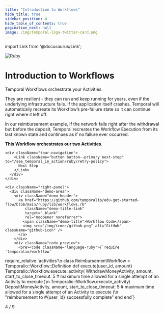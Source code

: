 ```yaml
---
title: "Introduction to Workflows"
hide_title: true
sidebar_position: 4
hide_table_of_contents: true
pagination_next: null
image: /img/temporal-logo-twitter-card.png
---
```


import Link from '@docusaurus/Link';

<div className="temporal-tour-container">
  <div className="sdk-logo">
    <img src="/img/sdk-icons/sdk-ruby.svg" alt="Ruby" />
  </div>
  
  <div className="content-area">
    <div className="left-panel">
      <div className="tour-header">
        <h1>Introduction to Workflows</h1>
        <div className="content-text">
          <p>Temporal Workflows orchestrate your Activities.</p>
          <p>They are resilient - they can run and keep running for years, even if the underlying infrastructure fails. If the application itself crashes, Temporal will automatically recreate its Workflow’s pre-failure state so it can continue right where it left off.</p>
          <p>In our reimbursement example, if the network fails right after the withdrawal but before the deposit, Temporal recreates the Workflow Execution from its last known state and continues as if no failure ever occurred.</p>
          <p><strong>This Workflow orchestrates our two Activities.</strong></p>
        </div>
      </div>
      
    <div className="tour-navigation">
        <Link className="button button--primary next-step" to="/see_temporal_in_action/ruby/retry-policy">
          Next Step
        </Link>
      </div>
    </div>
    
    <div className="right-panel">
      <div className="demo-area">
        <div className="demo-header">
          <a href="https://github.com/temporalio/edu-get-started-flow/blob/main/ruby/lib/workflows.rb" 
             className="demo-title-link" 
             target="_blank" 
             rel="noopener noreferrer">
            <span className="demo-title">Workflow Code</span>
            <img src="/img/icons/github.png" alt="GitHub" className="github-icon" />
          </a>
        </div>
        <div className="code-preview">
          <pre><code className="language-ruby">{`require 'temporalio/workflow'
require_relative 'activities'\n
class ReimbursementWorkflow < Temporalio::Workflow::Definition
  def execute(user_id, amount)
    Temporalio::Workflow.execute_activity(
      WithdrawMoneyActivity,
      amount,
      start_to_close_timeout: 5 # maximum time allowed for a single attempt of an Activity to execute
    )\n
    Temporalio::Workflow.execute_activity(
      DepositMoneyActivity,
      amount,
      start_to_close_timeout: 5 # maximum time allowed for a single attempt of an Activity to execute
    )\n   
    "reimbursement to #{user_id} successfully complete"
  end
end`}</code></pre>
        </div>
      </div>
    </div>
  </div>
  
  <div className="step-navigation">
    <div className="step-indicator">4 / 9</div>
  </div>
</div>

<style jsx>{`
  .temporal-tour-container {
    min-height: 100vh;
    background: radial-gradient(ellipse at top, #1e1b4b 0%, #0f0f23 70%);
    position: relative;
    color: white;
    overflow: hidden;
  }
  
  .temporal-tour-container::before {
    display: none;
  }
  
  @keyframes twinkle {
    0%, 100% { opacity: 0.3; }
    50% { opacity: 1; }
  }
  
  .temporal-tour-container > * {
    position: relative;
    z-index: 2;
  }
  
  .sdk-logo {
    position: absolute;
    top: 2rem;
    right: 2rem;
    width: 48px;
    height: 48px;
    z-index: 10;
  }
  
  .sdk-logo img {
    width: 100%;
    height: 100%;
    object-fit: contain;
  }
  
  .content-area {
    display: flex;
    min-height: 100vh;
  }
  
  .left-panel {
    width: 40%;
    padding: 2rem;
    display: flex;
    flex-direction: column;
    justify-content: center;
  }
  
  .right-panel {
    width: 60%;
    display: flex;
    align-items: center;
    justify-content: center;
    padding: 2rem;
  }
  
  .tour-header h1 {
    font-size: 2.5rem;
    font-weight: 700;
    margin-bottom: 2rem;
    color: white;
    letter-spacing: -0.025em;
    font-family: 'Inter', -apple-system, BlinkMacSystemFont, sans-serif;
  }
  
  .content-text {
    font-size: 1.125rem;
    color: rgba(255, 255, 255, 0.9);
    line-height: 1.7;
    margin-bottom: 3rem;
    font-family: 'Inter', -apple-system, BlinkMacSystemFont, sans-serif;
  }
  
  .content-text p {
    margin-bottom: 1.5rem;
  }
  
  .content-text ul {
    margin: 1.5rem 0;
    padding-left: 1.5rem;
  }
  
  .content-text li {
    margin-bottom: 0.75rem;
    color: rgba(255, 255, 255, 0.8);
  }
  
  .content-text strong {
    color: #8b5cf6;
    font-weight: 600;
  }
  
  .tour-navigation {
    margin-bottom: 6rem;
  }
  
  .next-step {
    background: linear-gradient(135deg, #8b5cf6, #7c3aed) !important;
    border: none !important;
    padding: 0.75rem 1.5rem !important;
    font-size: 1rem !important;
    font-weight: 600 !important;
    border-radius: 8px !important;
    box-shadow: 0 4px 15px rgba(139, 92, 246, 0.4) !important;
    transition: all 0.3s cubic-bezier(0.4, 0, 0.2, 1) !important;
    font-family: 'Inter', -apple-system, BlinkMacSystemFont, sans-serif !important;
    text-transform: none !important;
    letter-spacing: 0 !important;
  }
  
  .next-step:hover {
    background: linear-gradient(135deg, #7c3aed, #6d28d9) !important;
    transform: translateY(-2px) !important;
    box-shadow: 0 8px 25px rgba(139, 92, 246, 0.6) !important;
  }
  
  .demo-area {
    max-width: none;
    width: 100%;
    margin: 0;
  }
  
  .demo-header {
    padding: 1rem 1.5rem;
    border-bottom: 1px solid rgba(255, 255, 255, 0.1);
    background: rgba(255, 255, 255, 0.05);
    border-radius: 12px 12px 0 0;
  }
  
  .demo-title {
    font-size: 0.875rem;
    color: rgba(255, 255, 255, 0.8);
    font-family: 'Inter', -apple-system, BlinkMacSystemFont, sans-serif;
    font-weight: 500;
  }
  
  .demo-title-link {
    display: flex;
    align-items: center;
    gap: 0.5rem;
    text-decoration: none;
    color: inherit;
    transition: opacity 0.2s ease;
  }
  
  .demo-title-link:hover {
    opacity: 0.9;
    text-decoration: none;
  }
  
  .github-icon {
    width: 16px;
    height: 16px;
    opacity: 0.8;
    transition: opacity 0.2s ease;
  }
  
  .demo-title-link:hover .github-icon {
    opacity: 1;
  }
  
  .code-preview {
    padding: pre;
  }

  .codeblock {
    padding: 1rem;
  }
  
  .code-preview pre {
    padding: 1.5rem;
    margin: 0;
    font-family: 'Fira Code', 'Monaco', 'Consolas', monospace;
    font-size: 0.9rem;
    line-height: 1.6;
    color: #e2e8f0;
    background: none;
    white-space: pre;
    scrollbar-width: thin;
    scrollbar-color: rgba(139, 92, 246, 0.5) rgba(255, 255, 255, 0.1);
    overflow-x: auto;
  }

  /* Always show scrollbar for code blocks */
  .code-preview pre::-webkit-scrollbar {
    height: 8px;
    background: rgba(255, 255, 255, 0.1);
  }

  .code-preview pre::-webkit-scrollbar-track {
    background: rgba(255, 255, 255, 0.05);
    border-radius: 4px;
  }

  .code-preview pre::-webkit-scrollbar-thumb {
    background: rgba(139, 92, 246, 0.5);
    border-radius: 4px;
  }

  .code-preview pre::-webkit-scrollbar-thumb:hover {
    background: rgba(139, 92, 246, 0.7);
  }

  
  .code-preview code {
    background: none;
    padding: 0;
    color: inherit;
  }
  
  /* Ruby Syntax Highlighting */
  .language-ruby .token.keyword {
    color: #c792ea;
    font-weight: 500;
  }
  
  .language-ruby .token.function {
    color: #82aaff;
  }
  
  .language-ruby .token.string {
    color: #c3e88d;
  }
  
  .language-ruby .token.comment {
    color: #546e7a;
    font-style: italic;
  }
  
  .language-ruby .token.operator {
    color: #89ddff;
  }
  
  .language-ruby .token.punctuation {
    color: #89ddff;
  }
  
  .language-ruby .token.property {
    color: #f07178;
  }
  
  .language-ruby .token.number {
    color: #f78c6c;
  }
  
  .language-ruby .token.parameter {
    color: #ffcb6b;
  }
  
  .step-navigation {
    position: absolute;
    bottom: 2rem;
    left: 2rem;
    display: flex;
    align-items: center;
    gap: 1rem;
  }
  .step-nav-button {
    width: 40px;
    height: 40px;
    border-radius: 8px;
    background: rgba(255, 255, 255, 0.1);
    border: 1px solid rgba(255, 255, 255, 0.2);
    display: flex;
    align-items: center;
    justify-content: center;
    color: white;
    text-decoration: none;
    font-size: 0.875rem;
    font-weight: 500;
    transition: all 0.3s ease;
  }
  
  .step-nav-button:hover:not(.disabled) {
    background: rgba(255, 255, 255, 0.2);
    color: white;
    text-decoration: none;
  }
  .step-nav-button.disabled {
    opacity: 0.3;
    cursor: not-allowed;
  }
  .step-indicator {
    color: rgba(255, 255, 255, 0.6);
    font-size: 0.875rem;
    font-family: 'Courier New', monospace;
    font-weight: 500;
  }


  
  @media (max-width: 1024px) {
    .content-area {
      flex-direction: column;
    }
    
    .left-panel, .right-panel {
      width: 100%;
    }
    
    .left-panel {
      padding: 2rem 1rem;
    }
    
    .right-panel {
      width: 70%;
    }
    
    .sdk-logo {
      top: 1rem;
      right: 1rem;
      width: 40px;
      height: 40px;
    }
    
    .tour-header h1 {
      font-size: 2rem;
    }
    
    .step-navigation {
      position: static;
      justify-content: center;
      padding: 1rem;
      margin-top: 2rem;
    }
`}</style>
